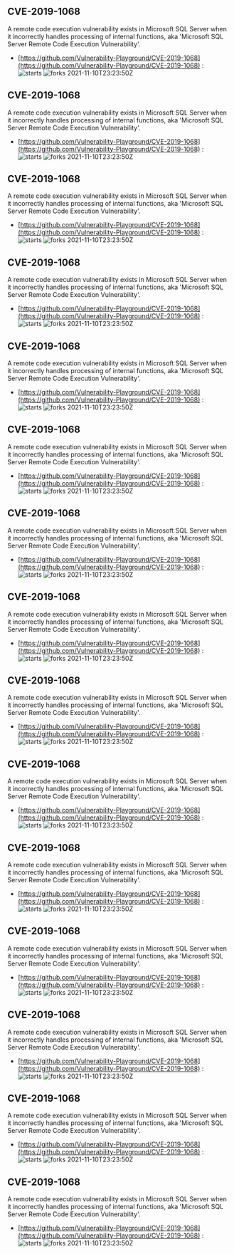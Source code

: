 ## CVE-2019-1068
 A remote code execution vulnerability exists in Microsoft SQL Server when it incorrectly handles processing of internal functions, aka 'Microsoft SQL Server Remote Code Execution Vulnerability'.

- [https://github.com/Vulnerability-Playground/CVE-2019-1068](https://github.com/Vulnerability-Playground/CVE-2019-1068) :  
![starts](https://img.shields.io/github/stars/Vulnerability-Playground/CVE-2019-1068.svg) 
![forks](https://img.shields.io/github/forks/Vulnerability-Playground/CVE-2019-1068.svg) 
2021-11-10T23:23:50Z

## CVE-2019-1068
 A remote code execution vulnerability exists in Microsoft SQL Server when it incorrectly handles processing of internal functions, aka 'Microsoft SQL Server Remote Code Execution Vulnerability'.

- [https://github.com/Vulnerability-Playground/CVE-2019-1068](https://github.com/Vulnerability-Playground/CVE-2019-1068) :  
![starts](https://img.shields.io/github/stars/Vulnerability-Playground/CVE-2019-1068.svg) 
![forks](https://img.shields.io/github/forks/Vulnerability-Playground/CVE-2019-1068.svg) 
2021-11-10T23:23:50Z

## CVE-2019-1068
 A remote code execution vulnerability exists in Microsoft SQL Server when it incorrectly handles processing of internal functions, aka 'Microsoft SQL Server Remote Code Execution Vulnerability'.

- [https://github.com/Vulnerability-Playground/CVE-2019-1068](https://github.com/Vulnerability-Playground/CVE-2019-1068) :  
![starts](https://img.shields.io/github/stars/Vulnerability-Playground/CVE-2019-1068.svg) 
![forks](https://img.shields.io/github/forks/Vulnerability-Playground/CVE-2019-1068.svg) 
2021-11-10T23:23:50Z

## CVE-2019-1068
 A remote code execution vulnerability exists in Microsoft SQL Server when it incorrectly handles processing of internal functions, aka 'Microsoft SQL Server Remote Code Execution Vulnerability'.

- [https://github.com/Vulnerability-Playground/CVE-2019-1068](https://github.com/Vulnerability-Playground/CVE-2019-1068) :  
![starts](https://img.shields.io/github/stars/Vulnerability-Playground/CVE-2019-1068.svg) 
![forks](https://img.shields.io/github/forks/Vulnerability-Playground/CVE-2019-1068.svg) 
2021-11-10T23:23:50Z

## CVE-2019-1068
 A remote code execution vulnerability exists in Microsoft SQL Server when it incorrectly handles processing of internal functions, aka 'Microsoft SQL Server Remote Code Execution Vulnerability'.

- [https://github.com/Vulnerability-Playground/CVE-2019-1068](https://github.com/Vulnerability-Playground/CVE-2019-1068) :  
![starts](https://img.shields.io/github/stars/Vulnerability-Playground/CVE-2019-1068.svg) 
![forks](https://img.shields.io/github/forks/Vulnerability-Playground/CVE-2019-1068.svg) 
2021-11-10T23:23:50Z

## CVE-2019-1068
 A remote code execution vulnerability exists in Microsoft SQL Server when it incorrectly handles processing of internal functions, aka 'Microsoft SQL Server Remote Code Execution Vulnerability'.

- [https://github.com/Vulnerability-Playground/CVE-2019-1068](https://github.com/Vulnerability-Playground/CVE-2019-1068) :  
![starts](https://img.shields.io/github/stars/Vulnerability-Playground/CVE-2019-1068.svg) 
![forks](https://img.shields.io/github/forks/Vulnerability-Playground/CVE-2019-1068.svg) 
2021-11-10T23:23:50Z

## CVE-2019-1068
 A remote code execution vulnerability exists in Microsoft SQL Server when it incorrectly handles processing of internal functions, aka 'Microsoft SQL Server Remote Code Execution Vulnerability'.

- [https://github.com/Vulnerability-Playground/CVE-2019-1068](https://github.com/Vulnerability-Playground/CVE-2019-1068) :  
![starts](https://img.shields.io/github/stars/Vulnerability-Playground/CVE-2019-1068.svg) 
![forks](https://img.shields.io/github/forks/Vulnerability-Playground/CVE-2019-1068.svg) 
2021-11-10T23:23:50Z

## CVE-2019-1068
 A remote code execution vulnerability exists in Microsoft SQL Server when it incorrectly handles processing of internal functions, aka 'Microsoft SQL Server Remote Code Execution Vulnerability'.

- [https://github.com/Vulnerability-Playground/CVE-2019-1068](https://github.com/Vulnerability-Playground/CVE-2019-1068) :  
![starts](https://img.shields.io/github/stars/Vulnerability-Playground/CVE-2019-1068.svg) 
![forks](https://img.shields.io/github/forks/Vulnerability-Playground/CVE-2019-1068.svg) 
2021-11-10T23:23:50Z

## CVE-2019-1068
 A remote code execution vulnerability exists in Microsoft SQL Server when it incorrectly handles processing of internal functions, aka 'Microsoft SQL Server Remote Code Execution Vulnerability'.

- [https://github.com/Vulnerability-Playground/CVE-2019-1068](https://github.com/Vulnerability-Playground/CVE-2019-1068) :  
![starts](https://img.shields.io/github/stars/Vulnerability-Playground/CVE-2019-1068.svg) 
![forks](https://img.shields.io/github/forks/Vulnerability-Playground/CVE-2019-1068.svg) 
2021-11-10T23:23:50Z

## CVE-2019-1068
 A remote code execution vulnerability exists in Microsoft SQL Server when it incorrectly handles processing of internal functions, aka 'Microsoft SQL Server Remote Code Execution Vulnerability'.

- [https://github.com/Vulnerability-Playground/CVE-2019-1068](https://github.com/Vulnerability-Playground/CVE-2019-1068) :  
![starts](https://img.shields.io/github/stars/Vulnerability-Playground/CVE-2019-1068.svg) 
![forks](https://img.shields.io/github/forks/Vulnerability-Playground/CVE-2019-1068.svg) 
2021-11-10T23:23:50Z

## CVE-2019-1068
 A remote code execution vulnerability exists in Microsoft SQL Server when it incorrectly handles processing of internal functions, aka 'Microsoft SQL Server Remote Code Execution Vulnerability'.

- [https://github.com/Vulnerability-Playground/CVE-2019-1068](https://github.com/Vulnerability-Playground/CVE-2019-1068) :  
![starts](https://img.shields.io/github/stars/Vulnerability-Playground/CVE-2019-1068.svg) 
![forks](https://img.shields.io/github/forks/Vulnerability-Playground/CVE-2019-1068.svg) 
2021-11-10T23:23:50Z

## CVE-2019-1068
 A remote code execution vulnerability exists in Microsoft SQL Server when it incorrectly handles processing of internal functions, aka 'Microsoft SQL Server Remote Code Execution Vulnerability'.

- [https://github.com/Vulnerability-Playground/CVE-2019-1068](https://github.com/Vulnerability-Playground/CVE-2019-1068) :  
![starts](https://img.shields.io/github/stars/Vulnerability-Playground/CVE-2019-1068.svg) 
![forks](https://img.shields.io/github/forks/Vulnerability-Playground/CVE-2019-1068.svg) 
2021-11-10T23:23:50Z

## CVE-2019-1068
 A remote code execution vulnerability exists in Microsoft SQL Server when it incorrectly handles processing of internal functions, aka 'Microsoft SQL Server Remote Code Execution Vulnerability'.

- [https://github.com/Vulnerability-Playground/CVE-2019-1068](https://github.com/Vulnerability-Playground/CVE-2019-1068) :  
![starts](https://img.shields.io/github/stars/Vulnerability-Playground/CVE-2019-1068.svg) 
![forks](https://img.shields.io/github/forks/Vulnerability-Playground/CVE-2019-1068.svg) 
2021-11-10T23:23:50Z

## CVE-2019-1068
 A remote code execution vulnerability exists in Microsoft SQL Server when it incorrectly handles processing of internal functions, aka 'Microsoft SQL Server Remote Code Execution Vulnerability'.

- [https://github.com/Vulnerability-Playground/CVE-2019-1068](https://github.com/Vulnerability-Playground/CVE-2019-1068) :  
![starts](https://img.shields.io/github/stars/Vulnerability-Playground/CVE-2019-1068.svg) 
![forks](https://img.shields.io/github/forks/Vulnerability-Playground/CVE-2019-1068.svg) 
2021-11-10T23:23:50Z

## CVE-2019-1068
 A remote code execution vulnerability exists in Microsoft SQL Server when it incorrectly handles processing of internal functions, aka 'Microsoft SQL Server Remote Code Execution Vulnerability'.

- [https://github.com/Vulnerability-Playground/CVE-2019-1068](https://github.com/Vulnerability-Playground/CVE-2019-1068) :  
![starts](https://img.shields.io/github/stars/Vulnerability-Playground/CVE-2019-1068.svg) 
![forks](https://img.shields.io/github/forks/Vulnerability-Playground/CVE-2019-1068.svg) 
2021-11-10T23:23:50Z

